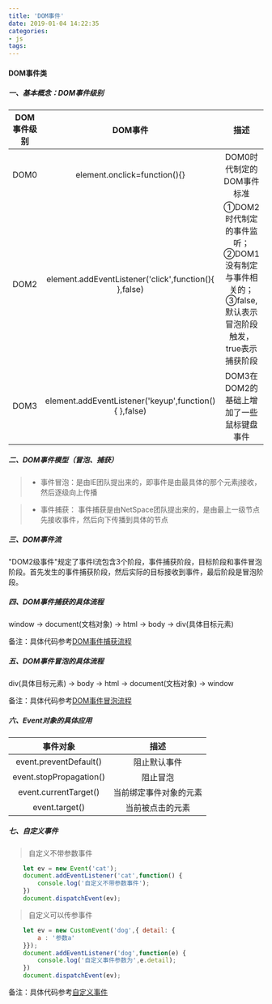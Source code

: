 ```yaml
---
title: 'DOM事件'
date: 2019-01-04 14:22:35
categories: 
- js
tags:
---
```




#### DOM事件类

##### 一、基本概念：DOM事件级别

|DOM事件级别| DOM事件|描述|
|:--------:|:------:|:----:|
|DOM0|element.onclick=function(){}|DOM0时代制定的DOM事件标准|
|DOM2|element.addEventListener('click',function(){ },false)|①DOM2时代制定的事件监听；②DOM1没有制定与事件相关的；③false,默认表示冒泡阶段触发，true表示捕获阶段|
|DOM3|element.addEventListener('keyup',function(){ },false)|DOM3在DOM2的基础上增加了一些鼠标键盘事件|


##### 二、DOM事件模型（冒泡、捕获）
>- 事件冒泡：是由IE团队提出来的，即事件是由最具体的那个元素j接收，然后逐级向上传播

>- 事件捕获： 事件捕获是由NetSpace团队提出来的，是由最上一级节点先接收事件，然后向下传播到具体的节点

##### 三、DOM事件流
"DOM2级事件"规定了事件l流包含3个阶段，事件捕获阶段，目标阶段和事件冒泡阶段。首先发生的事件捕获阶段，然后实际的目标接收到事件，最后阶段是冒泡阶段。


##### 四、DOM事件捕获的具体流程
window  -> document(文档对象) -> html -> body -> div(具体目标元素)

备注：具体代码参考[DOM事件捕获流程](https://github.com/yuhang04210/full-stack-knowledge-note/blob/master/DOM%E4%BA%8B%E4%BB%B6/DOM%E4%BA%8B%E4%BB%B6%E6%8D%95%E8%8E%B7%E6%B5%81%E7%A8%8B.html)


##### 五、DOM事件冒泡的具体流程
div(具体目标元素) -> body -> html -> document(文档对象) -> window 

备注：具体代码参考[DOM事件冒泡流程](https://github.com/yuhang04210/full-stack-knowledge-note/blob/master/DOM%E4%BA%8B%E4%BB%B6/DOM%E4%BA%8B%E4%BB%B6%E5%86%92%E6%B3%A1%E6%B5%81%E7%A8%8B.html)


##### 六、Event对象的具体应用

|事件对象|描述|
|:-----:|:---:|
|event.preventDefault()|阻止默认事件|
|event.stopPropagation()|阻止冒泡|
|event.currentTarget()|当前绑定事件对象的元素|
|event.target()|当前被点击的元素|

##### 七、自定义事件
> 自定义不带参数事件

```javascript
    let ev = new Event('cat');
    document.addEventListener('cat',function() {
        console.log('自定义不带参数事件');
    })
    document.dispatchEvent(ev);
```

> 自定义可以传参事件

```javascript
    let ev = new CustomEvent('dog',{ detail: {
        a : '参数a'
    }});
    document.addEventListener('dog',function(e) {
        console.log('自定义事件参数为',e.detail);
    })
    document.dispatchEvent(ev);
```
备注：具体代码参考[自定义事件](https://github.com/yuhang04210/full-stack-knowledge-note/blob/master/DOM%E4%BA%8B%E4%BB%B6/%E8%87%AA%E5%AE%9A%E4%B9%89%E4%BA%8B%E4%BB%B6.html)


